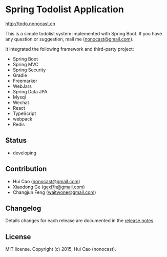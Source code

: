 Spring Todolist Application
===========================

http://todo.nonocast.cn

This is a simple todolist system implemented with Spring Boot. If you have any question or suggestion, mail me (nonocast@gmail.com).

It integrated the following framework and third-party project:
- Spring Boot
- Spring MVC
- Spring Security
- Gradle
- Freemarker
- WebJars
- Spring Data JPA
- Mysql
- Wechat
- React
- TypeScript
- webpack
- Redis

## Status
- developing

## Contribution
- Hui Cao (nonocast@gmail.com)
- Xiaodong Ge (gexi7n@gmail.com)
- Changjun Feng (waitwone@gmail.com)

## Changelog
Details changes for each release are documented in the [release notes](https://github.com/nonocast/todolist/blob/master/CHANGELOG.txt).

## License
MIT license. Copyright (c) 2015, Hui Cao (nonocast).

